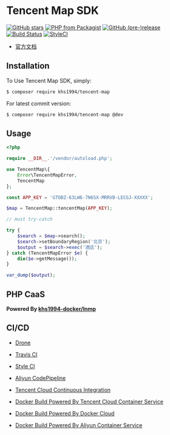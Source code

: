 # Tencent Map SDK

[![GitHub stars](https://img.shields.io/github/stars/khs1994-php/tencent-map.svg?style=social&label=Stars)](https://github.com/khs1994-php/tencent-map) [![PHP from Packagist](https://img.shields.io/packagist/php-v/khs1994/tencent-map.svg)](https://packagist.org/packages/khs1994/tencent-map) [![GitHub (pre-)release](https://img.shields.io/github/release/khs1994-php/tencent-map/all.svg)](https://github.com/khs1994-php/tencent-map/releases) [![Build Status](https://travis-ci.org/khs1994-php/tencent-map.svg?branch=master)](https://travis-ci.org/khs1994-php/tencent-map) [![StyleCI](https://styleci.io/repos/115306597/shield?branch=master)](https://styleci.io/repos/115306597)

* [官方文档](http://lbs.qq.com/webservice_v1/index.html)

## Installation

To Use Tencent Map SDK, simply:

```bash
$ composer require khs1994/tencent-map
```

For latest commit version:

```bash
$ composer require khs1994/tencent-map @dev
```

## Usage

```php
<?php

require __DIR__.'/vendor/autoload.php';

use TencentMap\{
    Error\TencentMapError,
    TencentMap
};

const APP_KEY = 'GTOBZ-63LW6-7N6SX-MRRVB-LECGJ-XXXXX';

$map = TencentMap::tencentMap(APP_KEY);

// must try-catch

try {
    $search = $map->search();
    $search->setBoundaryRegion('北京');
    $output = $search->exec('酒店');
} catch (TencentMapError $e) {
    die($e->getMessage());
}

var_dump($output);
```

## PHP CaaS

**Powered By [khs1994-docker/lnmp](https://github.com/khs1994-docker/lnmp)**

## CI/CD

* [Drone](https://www.khs1994.com/categories/CI/Drone/)

* [Travis CI](https://travis-ci.org/khs1994-php/tencent-map)

* [Style CI](https://styleci.io/repos/115306597)

* [Aliyun CodePipeline](https://www.aliyun.com/product/codepipeline)

* [Tencent Cloud Continuous Integration](https://cloud.tencent.com/product/cci)

* [Docker Build Powered By Tencent Cloud Container Service](https://cloud.tencent.com/product/ccs)

* [Docker Build Powered By Docker Cloud](https://cloud.docker.com)

* [Docker Build Powered By Aliyun Container Service](https://www.aliyun.com/product/containerservice)
